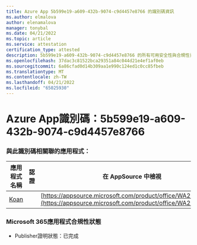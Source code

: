 ```yaml
---
title: Azure App 5b599e19-a609-432b-9074-c9d4457e8766 的識別碼資訊
ms.author: elmalova
author: elenamalova
manager: tonybal
ms.date: 04/21/2022
ms.topic: article
ms.service: attestation
certification_type: attested
description: 5b599e19-a609-432b-9074-c9d4457e8766 的所有可用安全性與合規性資訊。
ms.openlocfilehash: 37dac3c81522bca29351a84c044d21e4ef1af0eb
ms.sourcegitcommit: 6a86cfad0d14b309aa1e990c124ed1c0cc85fbeb
ms.translationtype: MT
ms.contentlocale: zh-TW
ms.lasthandoff: 04/21/2022
ms.locfileid: "65025930"
---
```

# <a name="azure-app-id-5b599e19-a609-432b-9074-c9d4457e8766"></a>Azure App識別碼：5b599e19-a609-432b-9074-c9d4457e8766


### <a name="apps-associated-with-this-id"></a>與此識別碼相關聯的應用程式：
| **應用程式名稱** | **認證** | **在 AppSource 中檢視** |
|--------------|---------------|-----------------------|
| [Koan](../forward/WA200002936.md) |  | [https://appsource.microsoft.com/product/office/WA200002936](https://appsource.microsoft.com/product/office/WA200002936) |

### <a name="microsoft-365-app-compliance-status"></a>Microsoft 365應用程式合規性狀態
- Publisher證明狀態：已完成
